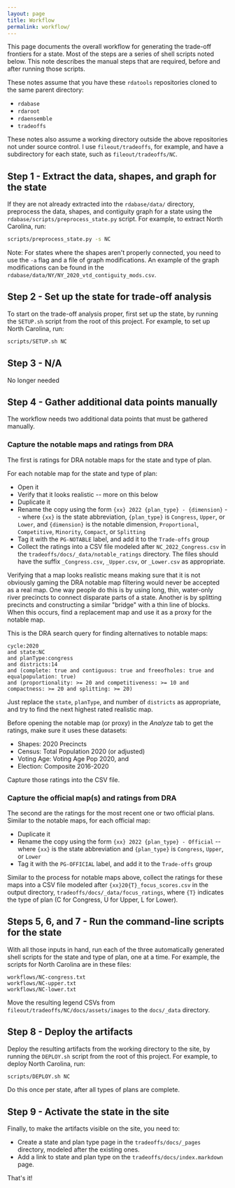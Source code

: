 ```yaml
---
layout: page
title: Workflow
permalink: workflow/
---
```


This page documents the overall workflow for generating the trade-off frontiers for a state.
Most of the steps are a series of shell scripts noted below.
This note describes the manual steps that are required, before and after running those scripts.

These notes assume that you have these `rdatools` repositories cloned to the same parent directory:

* `rdabase`
* `rdaroot`
* `rdaensemble`
* `tradeoffs`

These notes also assume a working directory outside the above repositories not under source control.
I use `fileout/tradeoffs`, for example, and have a subdirectory for each state, such as `fileout/tradeoffs/NC`.

## Step 1 - Extract the data, shapes, and graph for the state

If they are not already extracted into the `rdabase/data/` directory,
preprocess the data, shapes, and contiguity graph for a state using the `rdabase/scripts/preprocess_state.py` script.
For example, to extract North Carolina, run:

```bash
scripts/preprocess_state.py -s NC
```

Note: For states where the shapes aren't properly connected, 
you need to use the `-a` flag and a file of graph modifications.
An example of the graph modifications can be found in the `rdabase/data/NY/NY_2020_vtd_contiguity_mods.csv`.

## Step 2 - Set up the state for trade-off analysis

To start on the trade-off analysis proper, first set up the state,
by running the `SETUP.sh` script from the root of this project.
For example, to set up North Carolina, run:

```bash
scripts/SETUP.sh NC
```

## Step 3 - N/A

No longer needed

## Step 4 - Gather additional data points manually

The workflow needs two additional data points that must be gathered manually.

### Capture the notable maps and ratings from DRA

The first is ratings for DRA notable maps for the state and type of plan.

For each notable map for the state and type of plan:

*   Open it
*   Verify that it looks realistic -- more on this below
*   Duplicate it 
*   Rename the copy using the form `{xx} 2022 {plan_type} - {dimension}` -- 
    where `{xx}` is the state abbreviation, `{plan_type}` is `Congress`, `Upper`, or `Lower`, 
    and `{dimension}` is the notable dimension, `Proportional`, `Competitive`, `Minority`, `Compact`, or `Splitting`
*   Tag it with the `PG-NOTABLE` label, and add it to the `Trade-offs` group
*   Collect the ratings into a CSV file modeled after `NC_2022_Congress.csv`
    in the `tradeoffs/docs/_data/notable_ratings` directory.
    The files should have the suffix `_Congress.csv`, `_Upper.csv`, or `_Lower.csv` as appropriate.

Verifying that a map looks realistic means making sure that it is not obviously gaming the DRA notable map filtering
would never be accepted as a real map.
One way people do this is by using long, thin, water-only river precincts to connect disparate parts of a state.
Another is by splitting precincts and constructing a similar "bridge" with a thin line of blocks.
When this occurs, find a replacement map and use it as a proxy for the notable map.

This is the DRA search query for finding alternatives to notable maps:

```
cycle:2020
and state:NC
and planType:congress
and districts:14
and (complete: true and contiguous: true and freeofholes: true and equalpopulation: true)
and (proportionality: >= 20 and competitiveness: >= 10 and compactness: >= 20 and splitting: >= 20)
```

Just replace the `state`, `planType`, and number of `districts` as appropriate, and
try to find the next highest rated realistic map.

Before opening the notable map (or proxy) in the *Analyze* tab to get the ratings, 
make sure it uses these datasets:

* Shapes: 2020 Precincts
* Census: Total Population 2020 (or adjusted)
* Voting Age: Voting Age Pop 2020, and
* Election: Composite 2016-2020

Capture those ratings into the CSV file.

### Capture the official map(s) and ratings from DRA

The second are the ratings for the most recent one or two official plans.
Similar to the notable maps, for each official map:

*   Duplicate it 
*   Rename the copy using the form `{xx} 2022 {plan_type} - Official` -- 
    where `{xx}` is the state abbreviation and `{plan_type}` is `Congress`, `Upper`, or `Lower`
*   Tag it with the `PG-OFFICIAL` label, and add it to the `Trade-offs` group

Similar to the process for notable maps above, collect the ratings for these maps into a CSV file modeled after 
`{xx}20{T}_focus_scores.csv` in the output directory, `tradeoffs/docs/_data/focus_ratings`,
where `{T}` indicates the type of plan (C for Congress, U for Upper, L for Lower).

## Steps 5, 6, and 7 - Run the command-line scripts for the state

With all those inputs in hand, run each of the three automatically generated shell scripts 
for the state and type of plan, one at a time.
For example, the scripts for North Carolina are in these files:

```
workflows/NC-congress.txt
workflows/NC-upper.txt
workflows/NC-lower.txt
```

Move the resulting legend CSVs from `fileout/tradeoffs/NC/docs/assets/images` to the `docs/_data` directory.

## Step 8 - Deploy the artifacts

Deploy the resulting artifacts from the working directory to the site,
by running the `DEPLOY.sh` script from the root of this project.
For example, to deploy North Carolina, run:

```bash
scripts/DEPLOY.sh NC
```

Do this once per state, after all types of plans are complete.

## Step 9 - Activate the state in the site

Finally, to make the artifacts visible on the site, you need to:

* Create a state and plan type page in the `tradeoffs/docs/_pages` directory, modeled after the existing ones.
* Add a link to state and plan type on the `tradeoffs/docs/index.markdown` page.

That's it!
